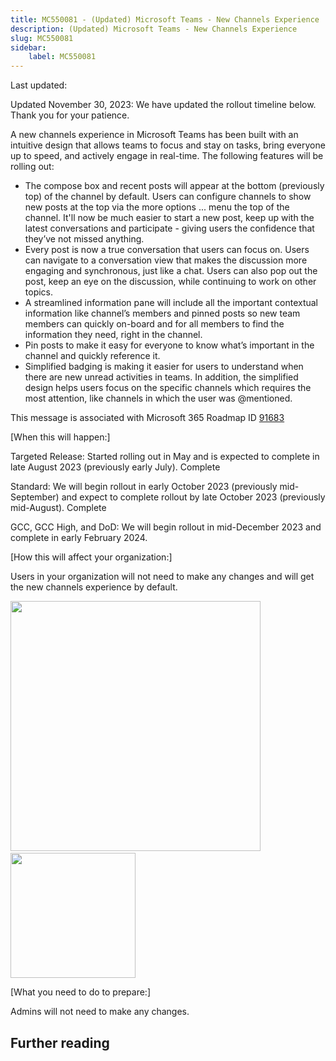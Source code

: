 ```yaml
---
title: MC550081 - (Updated) Microsoft Teams - New Channels Experience
description: (Updated) Microsoft Teams - New Channels Experience
slug: MC550081
sidebar:
    label: MC550081
---
```



Last updated: 

<p style="">Updated November 30, 2023: We have updated the rollout timeline below. Thank you for your patience.</p><p style="">A new channels experience in Microsoft Teams has been built with an intuitive design that allows teams to focus and stay on tasks, bring everyone up to speed, and actively engage in real-time. The following features will be rolling ou<span style="font-size: 14px;">t:&nbsp;&nbsp;</span><br></p><ul><li>The compose box and recent posts will appear at the bottom (previously top) of the channel by default. Users can configure channels to show new posts at the top via the more options ... menu the top of the channel. It'll now be much easier to start a new post, keep up with the latest conversations and participate - giving users the confidence that they’ve not missed anything.&nbsp;</li><li>Every post is now a true conversation that users can focus on. Users can navigate to a conversation view that makes the discussion more engaging and synchronous, just like a chat. Users can also pop out the post, keep an eye on the discussion, while continuing to work on other topics.&nbsp;</li><li>A streamlined information pane will include all the important contextual information like channel’s members and pinned posts so new team members can quickly on-board and for all members to find the information they need, right in the channel.</li><li>Pin posts to make it easy for everyone to know what’s important in the channel and quickly reference it.&nbsp;</li><li>Simplified badging is making it easier for users to understand when there are new unread activities in teams. In addition, the simplified design helps users focus on the specific channels which requires the most attention, like channels in which the user was @mentioned.&nbsp;</li></ul><p>This message is associated with Microsoft 365 Roadmap ID <a href="https://www.microsoft.com/microsoft-365/roadmap?rtc=1%26filters=&amp;searchterms=91683" target="_blank">91683</a><br></p>

<p>[When this will happen:]</p><p>Targeted Release: Started rolling out in May and is expected to complete in late August 2023 (previously early July). Complete</p><p>Standard: We will begin rollout in early October 2023 (previously mid-September) and expect to complete rollout by late October 2023 (previously mid-August). Complete</p><p>GCC, GCC High, and DoD: We will begin rollout in mid-December 2023 and complete in early February 2024.</p>

<p>[How this will affect your organization:]</p><p>Users in your organization will not need to make any changes and will get the new channels experience by default.</p><p><img src="https://img-prod-cms-rt-microsoft-com.akamaized.net/cms/api/am/imageFileData/RW124xS?ver=12fe" style="width: 400px;" "alt="Channels" view="" in="" desktop"="">&nbsp; &nbsp; &nbsp; &nbsp; &nbsp; &nbsp; &nbsp; &nbsp; &nbsp;<img src="https://img-prod-cms-rt-microsoft-com.akamaized.net/cms/api/am/imageFileData/RW12cpe?ver=9327" style="width: 200px;" "alt="Channels" view="" in="" mobile"=""><br></p>

<p>[What you need to do to prepare:]</p><p>Admins will not need to make any changes.&nbsp;</p>

## Further reading
